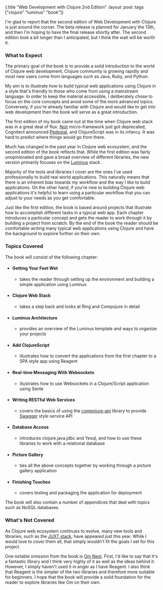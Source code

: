 {:title "Web Development with Clojure 2nd Edition"
 :layout :post
 :tags ["clojure" "luminus" "book"]}

I'm glad to report that the second edition of Web Development with Clojure is just around the corner. The beta release is planned for January the 13th, and then I'm hoping to have the final release shortly after. The second edition took a bit longer than I anticipated, but I think the wait will be worth it.

### What to Expect

The primary goal of the book is to provide a solid introduction to the world of Clojure web development. Clojure community is growing rapidly and most new users come from languages such as Java, Ruby, and Python.

My aim is to illustrate how to build typical web applications using Clojure in a style that's friendly to those who come from using a mainstream language. In order to keep the material accessible, I deliberately chose to focus on the core concepts and avoid some of the more advanced topics. Conversely, if you're already familiar with Clojure and would like to get into web development then the book will serve as a great introduction.

The first edition of my book came out at the time when Clojure web stack was in a great deal of flux. [Noir](http://www.webnoir.org/) micro-framework just got deprecated, Cognitect announced [Pedestal](https://github.com/pedestal/pedestal), and ClojureScript was in its infancy. It was hard to predict where things would go from there.

Much has changed in the past year in Clojure web ecosystem, and the second edition of the book reflects that. While the first edition was fairly unopinionated and gave a broad overview of different libraries, the new version primarily focuses on the [Luminus](http://www.luminusweb.net/) stack.

Majority of the tools and libraries I cover are the ones I've used professionally to build real world applications. This naturally means that there is an inherent bias towards my workflow and the way I like to build applications. On the other hand, if you're new to building Clojure web applications it's helpful to learn using a particular workflow that you can adjust to your needs as you get comfortable.

Just like the first edition, the book is based around projects that illustrate how to accomplish different tasks in a typical web app. Each chapter introduces a particular concept and gets the reader to work through it by building a project from scratch. By the end of the book the reader should be comfortable writing many typical web applications using Clojure and have the background to explore further on their own.

### Topics Covered

The book will consist of the following chapter:

* #### Getting Your Feet Wet
  *  takes the reader through setting up the environment and building a simple application using Luminus
* #### Clojure Web Stack 
  * takes a step back and looks at Ring and Compojure in detail
* #### Luminus Architecture
  * provides an overview of the Luminus template and ways to organize your projects
* #### Add ClojureScript
  * illustrates how to convert the applications from the first chapter to a SPA style app using Reagent
* #### Real-time Messaging With Websockets
  * illustrates how to use Websockets in a Clojure/Script application using Sente
* #### Writing RESTful Web Services
  * covers the basics of using the [compojure-api](https://github.com/metosin/compojure-api) library to provide [Swagger](http://swagger.io/) style service API
* #### Database Access
  * introduces clojure.java.jdbc and Yesql, and how to use these libraries to work with a relational database
* #### Picture Gallery
  * ties all the above concepts together by working through a picture gallery application
* #### Finishing Touches
  * covers testing and packaging the application for deployment

The book will also contain a number of appendices that deal with topics such as NoSQL databases.

### What's Not Covered

As Clojure web ecosystem continues to evolve, many new tools and libraries, such as the [JUXT stack](https://github.com/juxt), have appeared just this year. While I would love to cover them all, that simply wouldn't fit the goals I set for this project.

One notable omission from the book is [Om Next](https://github.com/omcljs/om). First, I'd like to say that it's a fantastic library and I think very highly of it as well as the ideas behind it. However, I simply haven't used it in anger as I have Reagent. I also think that Reagent is the simpler of the two libraries and therefore more suitable for beginners. I hope that the book will provide a solid foundation for the reader to explore libraries like Om on their own.







